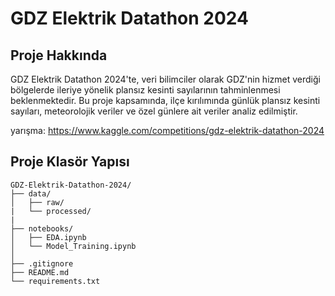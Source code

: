 # GDZ Elektrik Datathon 2024

## Proje Hakkında
GDZ Elektrik Datathon 2024'te, veri bilimciler olarak GDZ'nin hizmet verdiği bölgelerde ileriye yönelik plansız kesinti sayılarının tahminlenmesi beklenmektedir. 
Bu proje kapsamında, ilçe kırılımında günlük plansız kesinti sayıları, meteorolojik veriler ve özel günlere ait veriler analiz edilmiştir.

yarışma: https://www.kaggle.com/competitions/gdz-elektrik-datathon-2024

## Proje Klasör Yapısı

```
GDZ-Elektrik-Datathon-2024/
├── data/
│   ├── raw/                 
|   └── processed/          
|
├── notebooks/
│   ├── EDA.ipynb              
│   └── Model_Training.ipynb  
│
├── .gitignore
├── README.md
└── requirements.txt        
```
